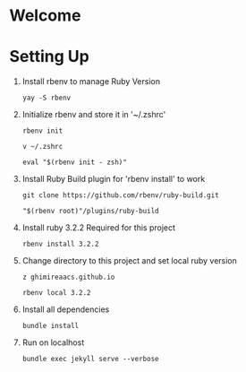 # Welcome

# Setting Up
1. Install rbenv to manage Ruby Version
   
    `yay -S rbenv`
   
2. Initialize rbenv and store it in '~/.zshrc'

    `rbenv init`
   
    `v ~/.zshrc`

    `eval "$(rbenv init - zsh)"`

4. Install Ruby Build plugin for 'rbenv install' to work

    `git clone https://github.com/rbenv/ruby-build.git`

   `"$(rbenv root)"/plugins/ruby-build`

3. Install ruby 3.2.2 Required for this project

   `rbenv install 3.2.2`

4. Change directory to this project and set local ruby version

   `z ghimireaacs.github.io`

   `rbenv local 3.2.2`
   
6. Install all dependencies

    `bundle install`
   
7. Run on localhost

    `bundle exec jekyll serve --verbose`
